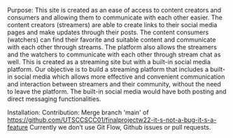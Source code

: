 Purpose: This site is created as an ease of access to content creators and consumers and allowing them to communicate with each other easier. The content creators (streamers) are able to create links to their social media pages and make updates through their posts. The content consumers (watchers) can find their favorite and suitable content and communicate with each other through streams. The platform also allows the streamers and the watchers to communicate with each other through stream chat as well. This is created as a streaming site but with a built-in social media platform. Our objective is to build a streaming platform that includes a built-in social media which allows more effective and convenient communication and interaction between streamers and their community, without the need to leave the platform. The built-in social media would have both posting and direct messaging functionalities.


Installation:
Contribution: Merge branch 'main' of
https://github.com/UTSCCSCC01/finalprojectw22-it-s-not-a-bug-it-s-a-feature
Currently we don’t use Git Flow, Github issues or pull requests. 

